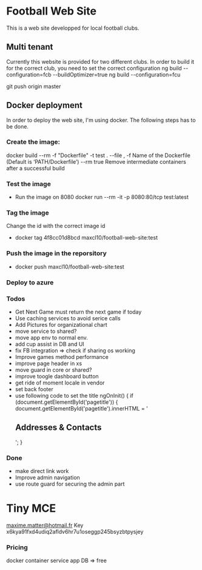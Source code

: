 # Football Web Site

This is a web site developped for local football clubs.

## Multi tenant

Currently this website is provided for two different clubs. In order to build it for the correct club, you need to set the correct configuration
ng build --configuration=fcb --buildOptimizer=true
ng build --configuration=fcu

git push origin master

## Docker deployment

In order to deploy the web site, I'm using docker. The following steps has to be done.

### Create the image:

docker build --rm -f "Dockerfile" -t test .
--file , -f Name of the Dockerfile (Default is ‘PATH/Dockerfile’)
--rm true Remove intermediate containers after a successful build

### Test the image

- Run the image on 8080
  docker run --rm -it -p 8080:80/tcp test:latest

### Tag the image

Change the id with the correct image id

- docker tag 4f8cc01d8bcd maxcl10/football-web-site:test

### Push the image in the reporsitory

- docker push maxcl10/football-web-site:test

### Deploy to azure

### Todos

- Get Next Game must return the next game if today
- Use caching services to avoid serice calls
- Add Pictures for organizational chart
- move service to shared?
- move app env to normal env.
- add cup assist in DB and UI
- fix FB integration => check if sharing os working
- Improve games method performance
- improve page header in xs
- move guard in core or shared?
- improve toogle dashboard button
- get ride of moment locale in vendor
- set back footer
- use following code to set the title
  ngOnInit() {
  if (document.getElementById('pagetitle')) {
  document.getElementById('pagetitle').innerHTML = '<h2>Addresses & Contacts</h2>';
  }

### Done

- make direct link work
- Improve admin navigation
- use route guard for securing the admin part

# Tiny MCE

maxime.matter@hotmail.fr
Key x6kya91fxd4udiq2afldv6hr7u1oseggp245bsyzbtpysjey

### Pricing

docker container
service app
DB => free
